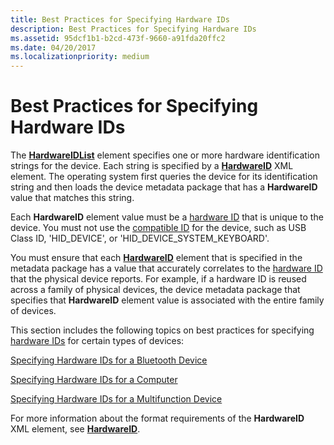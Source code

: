 ```yaml
---
title: Best Practices for Specifying Hardware IDs
description: Best Practices for Specifying Hardware IDs
ms.assetid: 95dcf1b1-b2cd-473f-9660-a91fda20ffc2
ms.date: 04/20/2017
ms.localizationpriority: medium
---
```


# Best Practices for Specifying Hardware IDs


The [**HardwareIDList**](https://msdn.microsoft.com/library/windows/hardware/ff546121) element specifies one or more hardware identification strings for the device. Each string is specified by a [**HardwareID**](https://msdn.microsoft.com/library/windows/hardware/ff546114) XML element. The operating system first queries the device for its identification string and then loads the device metadata package that has a **HardwareID** value that matches this string.

Each **HardwareID** element value must be a [hardware ID](hardware-ids.md) that is unique to the device. You must not use the [compatible ID](compatible-ids.md) for the device, such as USB Class ID, 'HID_DEVICE', or 'HID_DEVICE_SYSTEM_KEYBOARD'.

You must ensure that each [**HardwareID**](https://msdn.microsoft.com/library/windows/hardware/ff546114) element that is specified in the metadata package has a value that accurately correlates to the [hardware ID](hardware-ids.md) that the physical device reports. For example, if a hardware ID is reused across a family of physical devices, the device metadata package that specifies that **HardwareID** element value is associated with the entire family of devices.

This section includes the following topics on best practices for specifying [hardware IDs](hardware-ids.md) for certain types of devices:

[Specifying Hardware IDs for a Bluetooth Device](specifying-hardware-ids-for-a-bluetooth-device.md)

[Specifying Hardware IDs for a Computer](specifying-hardware-ids-for-a-computer.md)

[Specifying Hardware IDs for a Multifunction Device](specifying-hardware-ids-for-a-multifunction-device.md)

For more information about the format requirements of the **HardwareID** XML element, see [**HardwareID**](https://msdn.microsoft.com/library/windows/hardware/ff546114).

 

 





